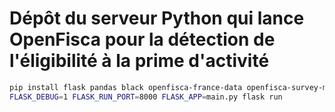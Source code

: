 # Dépôt du serveur Python qui lance OpenFisca pour la détection de l'éligibilité à la prime d'activité


```bash
pip install flask pandas black openfisca-france-data openfisca-survey-manager adbc_driver_postgresql PyArrow
FLASK_DEBUG=1 FLASK_RUN_PORT=8000 FLASK_APP=main.py flask run
```
